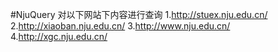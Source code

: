#NjuQuery
对以下网站下内容进行查询
1.http://stuex.nju.edu.cn/
2.http://xiaoban.nju.edu.cn/
3.http://www.nju.edu.cn/
4.http://xgc.nju.edu.cn/
